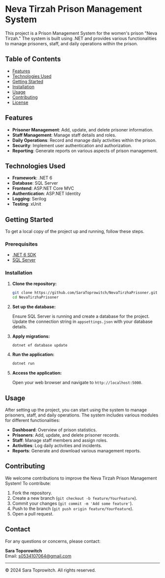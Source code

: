 # Neva Tirzah Prison Management System

This project is a Prison Management System for the women's prison "Neva Tirzah." The system is built using .NET and provides various functionalities to manage prisoners, staff, and daily operations within the prison.

## Table of Contents

- [Features](#features)
- [Technologies Used](#technologies-used)
- [Getting Started](#getting-started)
- [Installation](#installation)
- [Usage](#usage)
- [Contributing](#contributing)
- [License](#license)

## Features

- **Prisoner Management**: Add, update, and delete prisoner information.
- **Staff Management**: Manage staff details and roles.
- **Daily Operations**: Record and manage daily activities within the prison.
- **Security**: Implement user authentication and authorization.
- **Reporting**: Generate reports on various aspects of prison management.

## Technologies Used

- **Framework**: .NET 6
- **Database**: SQL Server
- **Frontend**: ASP.NET Core MVC
- **Authentication**: ASP.NET Identity
- **Logging**: Serilog
- **Testing**: xUnit

## Getting Started

To get a local copy of the project up and running, follow these steps.

### Prerequisites

- [.NET 6 SDK](https://dotnet.microsoft.com/download/dotnet/6.0)
- [SQL Server](https://www.microsoft.com/en-us/sql-server/sql-server-downloads)

### Installation

1. **Clone the repository:**

    ```bash
    git clone https://github.com/SaraToprowitch/NevaTirzhaPrisoner.git
    cd NevaTirzhaPrisoner
    ```

2. **Set up the database:**

    Ensure SQL Server is running and create a database for the project. Update the connection string in `appsettings.json` with your database details.

3. **Apply migrations:**

    ```bash
    dotnet ef database update
    ```

4. **Run the application:**

    ```bash
    dotnet run
    ```

5. **Access the application:**

    Open your web browser and navigate to `http://localhost:5000`.

## Usage

After setting up the project, you can start using the system to manage prisoners, staff, and daily operations. The system includes various modules for different functionalities:

- **Dashboard**: Overview of prison statistics.
- **Prisoners**: Add, update, and delete prisoner records.
- **Staff**: Manage staff members and assign roles.
- **Activities**: Log daily activities and incidents.
- **Reports**: Generate and download various management reports.

## Contributing

We welcome contributions to improve the Neva Tirzah Prison Management System! To contribute:

1. Fork the repository.
2. Create a new branch (`git checkout -b feature/YourFeature`).
3. Commit your changes (`git commit -m 'Add some feature'`).
4. Push to the branch (`git push origin feature/YourFeature`).
5. Open a pull request.

## Contact

For any questions or concerns, please contact:

**Sara Toporowitch**  
Email: [s0534107064@gmail.com](mailto:s0534107064@gmail.com)

---

© 2024 Sara Toprowitch. All rights reserved.
